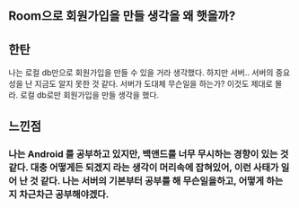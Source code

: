 ## Room으로 회원가입을 만들 생각을 왜 햇을까?

## 한탄
 나는 로컬 db만으로 회원가입을 만들 수 있을 거라 생각했다. 하지만 서버.. 서버의 중요성을 난 지금도 알지 못한 것 같다. 서버가 도대체 무슨일을 하는가? 이것도 제대로 몰라. 로컬 db로만 회원가입을 만들 생각을 했다.

## 느낀점
### 나는 Android 를 공부하고 있지만, 백앤드를 너무 무시하는 경향이 있는 것 같다. 대충 어떻게든 되겠지 라는 생각이 머리속에 잡혀있어, 이런 사태가 일어 난 것 같다. 나는 서버의 기본부터 공부를 해 무슨일을하고, 어떻게 하는지 차근차근 공부해야겠다.
